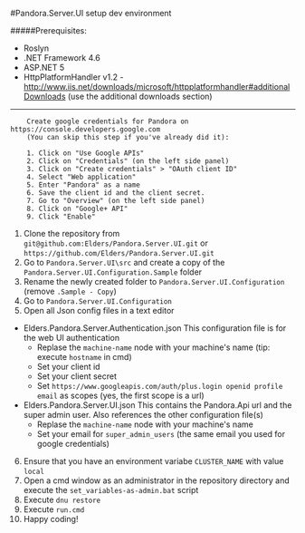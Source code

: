#Pandora.Server.UI setup dev environment

#####Prerequisites:
- Roslyn
- .NET Framework 4.6
- ASP.NET 5
- HttpPlatformHandler v1.2 - http://www.iis.net/downloads/microsoft/httpplatformhandler#additionalDownloads (use the additional downloads section)

- - -
		Create google credentials for Pandora on https://console.developers.google.com
		(You can skip this step if you've already did it):

		1. Click on "Use Google APIs"
		2. Click on "Credentials" (on the left side panel)
		3. Click on "Create credentials" > "OAuth client ID"
		4. Select "Web application"
		5. Enter "Pandora" as a name
		6. Save the client id and the client secret.
		7. Go to "Overview" (on the left side panel)
		8. Click on "Google+ API"
		9. Click "Enable"

1. Clone the repository from `git@github.com:Elders/Pandora.Server.UI.git` or `https://github.com/Elders/Pandora.Server.UI.git`
2. Go to `Pandora.Server.UI\src` and create a copy of the `Pandora.Server.UI.Configuration.Sample` folder
3. Rename the newly created folder to `Pandora.Server.UI.Configuration` (remove `.Sample - Copy`)
4. Go to `Pandora.Server.UI.Configuration`
5. Open all Json config files in a text editor

 - Elders.Pandora.Server.Authentication.json
    This configuration file is for the web UI authentication
    * Replase the `machine-name` node with your machine's name (tip: execute `hostname` in cmd)
    * Set your client id
    * Set your client secret
    * Set `https://www.googleapis.com/auth/plus.login openid profile email` as scopes (yes, the first scope is a url)
 -  Elders.Pandora.Server.UI.json
    This contains the Pandora.Api url and the super admin user. Also references the other configuration file(s)
    * Replase the `machine-name` node with your machine's name
    * Set your email for `super_admin_users` (the same email you used for google credentials)

6. Ensure that you have an environment variabe `CLUSTER_NAME` with value `local`
7. Open a cmd window as an administrator in the repository directory and execute the `set_variables-as-admin.bat` script
8. Execute `dnu restore`
9. Execute `run.cmd`
10. Happy coding!



